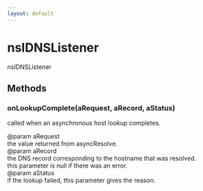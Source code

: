 ```yaml
---
layout: default
---
```


# nsIDNSListener #
  
nsIDNSListener  
  

## Methods ##

### onLookupComplete(aRequest, aRecord, aStatus) ###
  
called when an asynchronous host lookup completes.  
  
@param aRequest  
       the value returned from asyncResolve.  
@param aRecord  
       the DNS record corresponding to the hostname that was resolved.  
       this parameter is null if there was an error.  
@param aStatus  
       if the lookup failed, this parameter gives the reason.  
  
